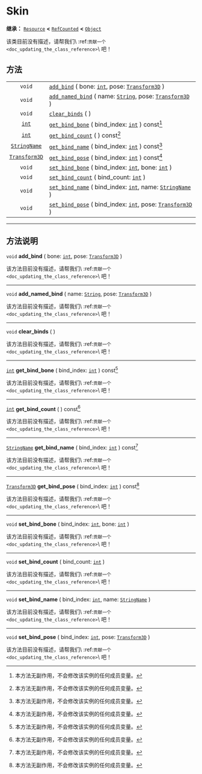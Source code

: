 <!-- ⚠ 请勿编辑本文件 ⚠ -->
<!-- 本文档使用脚本从 WeDot 引擎源码仓库生成。 -->
<!-- 生成脚本：https://github.com/WeDot-Engine/WeDot/tree/master/doc/tools/make_md.py； -->
<!-- 原文件：https://github.com/WeDot-Engine/WeDot/tree/master/doc/classes/Skin.xml。 -->

<div id="_class_skin"></div>

# Skin

**继承：** [`Resource`](class_resource.md) **<** [`RefCounted`](class_refcounted.md) **<** [`Object`](class_object.md)

该类目前没有描述，请帮我们\ :ref:`贡献一个 <doc_updating_the_class_reference>`\ 吧！

## 方法

|||
|:-:|:--|
| `void`                                | [`add_bind`](class_skin.md#class_skin_method_add_bind) ( bone: [`int`](class_int.md), pose: [`Transform3D`](class_transform3d.md) )                   |
| `void`                                | [`add_named_bind`](class_skin.md#class_skin_method_add_named_bind) ( name: [`String`](class_string.md), pose: [`Transform3D`](class_transform3d.md) ) |
| `void`                                | [`clear_binds`](class_skin.md#class_skin_method_clear_binds) ( )                                                                                      |
| [`int`](class_int.md)                 | [`get_bind_bone`](class_skin.md#class_skin_method_get_bind_bone) ( bind_index: [`int`](class_int.md) ) const[^const]                                  |
| [`int`](class_int.md)                 | [`get_bind_count`](class_skin.md#class_skin_method_get_bind_count) ( ) const[^const]                                                                  |
| [`StringName`](class_stringname.md)   | [`get_bind_name`](class_skin.md#class_skin_method_get_bind_name) ( bind_index: [`int`](class_int.md) ) const[^const]                                  |
| [`Transform3D`](class_transform3d.md) | [`get_bind_pose`](class_skin.md#class_skin_method_get_bind_pose) ( bind_index: [`int`](class_int.md) ) const[^const]                                  |
| `void`                                | [`set_bind_bone`](class_skin.md#class_skin_method_set_bind_bone) ( bind_index: [`int`](class_int.md), bone: [`int`](class_int.md) )                   |
| `void`                                | [`set_bind_count`](class_skin.md#class_skin_method_set_bind_count) ( bind_count: [`int`](class_int.md) )                                              |
| `void`                                | [`set_bind_name`](class_skin.md#class_skin_method_set_bind_name) ( bind_index: [`int`](class_int.md), name: [`StringName`](class_stringname.md) )     |
| `void`                                | [`set_bind_pose`](class_skin.md#class_skin_method_set_bind_pose) ( bind_index: [`int`](class_int.md), pose: [`Transform3D`](class_transform3d.md) )   |

<!-- rst-class:: classref-section-separator -->

---

## 方法说明

<div id="_class_skin_method_add_bind"></div>

`void` **add_bind** ( bone: [`int`](class_int.md), pose: [`Transform3D`](class_transform3d.md) )<div id="class_skin_method_add_bind"></div>

该方法目前没有描述，请帮我们\ :ref:`贡献一个 <doc_updating_the_class_reference>`\ 吧！

<!-- rst-class:: classref-item-separator -->

---

<div id="_class_skin_method_add_named_bind"></div>

`void` **add_named_bind** ( name: [`String`](class_string.md), pose: [`Transform3D`](class_transform3d.md) )<div id="class_skin_method_add_named_bind"></div>

该方法目前没有描述，请帮我们\ :ref:`贡献一个 <doc_updating_the_class_reference>`\ 吧！

<!-- rst-class:: classref-item-separator -->

---

<div id="_class_skin_method_clear_binds"></div>

`void` **clear_binds** ( )<div id="class_skin_method_clear_binds"></div>

该方法目前没有描述，请帮我们\ :ref:`贡献一个 <doc_updating_the_class_reference>`\ 吧！

<!-- rst-class:: classref-item-separator -->

---

<div id="_class_skin_method_get_bind_bone"></div>

[`int`](class_int.md) **get_bind_bone** ( bind_index: [`int`](class_int.md) ) const[^const]<div id="class_skin_method_get_bind_bone"></div>

该方法目前没有描述，请帮我们\ :ref:`贡献一个 <doc_updating_the_class_reference>`\ 吧！

<!-- rst-class:: classref-item-separator -->

---

<div id="_class_skin_method_get_bind_count"></div>

[`int`](class_int.md) **get_bind_count** ( ) const[^const]<div id="class_skin_method_get_bind_count"></div>

该方法目前没有描述，请帮我们\ :ref:`贡献一个 <doc_updating_the_class_reference>`\ 吧！

<!-- rst-class:: classref-item-separator -->

---

<div id="_class_skin_method_get_bind_name"></div>

[`StringName`](class_stringname.md) **get_bind_name** ( bind_index: [`int`](class_int.md) ) const[^const]<div id="class_skin_method_get_bind_name"></div>

该方法目前没有描述，请帮我们\ :ref:`贡献一个 <doc_updating_the_class_reference>`\ 吧！

<!-- rst-class:: classref-item-separator -->

---

<div id="_class_skin_method_get_bind_pose"></div>

[`Transform3D`](class_transform3d.md) **get_bind_pose** ( bind_index: [`int`](class_int.md) ) const[^const]<div id="class_skin_method_get_bind_pose"></div>

该方法目前没有描述，请帮我们\ :ref:`贡献一个 <doc_updating_the_class_reference>`\ 吧！

<!-- rst-class:: classref-item-separator -->

---

<div id="_class_skin_method_set_bind_bone"></div>

`void` **set_bind_bone** ( bind_index: [`int`](class_int.md), bone: [`int`](class_int.md) )<div id="class_skin_method_set_bind_bone"></div>

该方法目前没有描述，请帮我们\ :ref:`贡献一个 <doc_updating_the_class_reference>`\ 吧！

<!-- rst-class:: classref-item-separator -->

---

<div id="_class_skin_method_set_bind_count"></div>

`void` **set_bind_count** ( bind_count: [`int`](class_int.md) )<div id="class_skin_method_set_bind_count"></div>

该方法目前没有描述，请帮我们\ :ref:`贡献一个 <doc_updating_the_class_reference>`\ 吧！

<!-- rst-class:: classref-item-separator -->

---

<div id="_class_skin_method_set_bind_name"></div>

`void` **set_bind_name** ( bind_index: [`int`](class_int.md), name: [`StringName`](class_stringname.md) )<div id="class_skin_method_set_bind_name"></div>

该方法目前没有描述，请帮我们\ :ref:`贡献一个 <doc_updating_the_class_reference>`\ 吧！

<!-- rst-class:: classref-item-separator -->

---

<div id="_class_skin_method_set_bind_pose"></div>

`void` **set_bind_pose** ( bind_index: [`int`](class_int.md), pose: [`Transform3D`](class_transform3d.md) )<div id="class_skin_method_set_bind_pose"></div>

该方法目前没有描述，请帮我们\ :ref:`贡献一个 <doc_updating_the_class_reference>`\ 吧！

[^virtual]: 本方法通常需要用户覆盖才能生效。
[^const]: 本方法无副作用，不会修改该实例的任何成员变量。
[^vararg]: 本方法除了能接受在此处描述的参数外，还能够继续接受任意数量的参数。
[^constructor]: 本方法用于构造某个类型。
[^static]: 调用本方法无需实例，可直接使用类名进行调用。
[^operator]: 本方法描述的是使用本类型作为左操作数的有效运算符。
[^bitfield]: 这个值是由下列位标志构成位掩码的整数。
[^void]: 无返回值。
